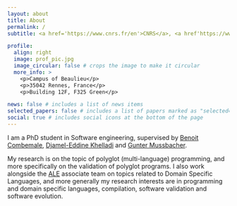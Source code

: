 ```yaml
---
layout: about
title: About
permalink: /
subtitle: <a href='https://www.cnrs.fr/en'>CNRS</a>, <a href'https://www.univ-rennes.fr/en'>Univ Rennes</a>, <a href'https://www.irisa.fr/en'>IRISA</a>, <a href='https://www.inria.fr/en/inria-centre-rennes-university'>INRIA</a>, <a href='https://www.diverse-team.fr/'>DiverSE team</a> Ph.D. student.

profile:
  align: right
  image: prof_pic.jpg
  image_circular: false # crops the image to make it circular
  more_info: >
    <p>Campus of Beaulieu</p>
    <p>35042 Rennes, France</p>
    <p>Building 12F, F325 Green</p>

news: false # includes a list of news items
selected_papers: false # includes a list of papers marked as "selected={true}"
social: true # includes social icons at the bottom of the page
---
```


I am a PhD student in Software engineering, supervised by [Benoit Combemale](https://people.irisa.fr/Benoit.Combemale/), [Djamel-Eddine Khelladi](http://people.irisa.fr/Djamel-Eddine.Khelladi/) and [Gunter Mussbacher](http://www.ece.mcgill.ca/~gmussb1/).

My research is on the topic of polyglot (multi-language) programming, and more specifically on the validation of polyglot programs.
I also work alongside the [ALE](http://gemoc.org/ale/team.html) associate team on topics related to Domain Specific Languages, and more generally my research interests are in programming and domain specific languages, compilation, software validation and software evolution.

